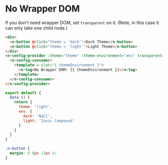 # No Wrapper DOM
If you don't need wrapper DOM, set `transparent` on it. (Note, in this case it can only take one child node.)
```html
<div>
  <n-button @click="theme = 'dark'">Dark Theme</n-button>
  <n-button @click="theme = 'light'">Light Theme</n-button>
</div>
<n-config-provider :theme="theme" :theme-environment="env" transparent>
  <n-config-consumer>
    <template v-slot="{ themeEnvironment }">
      <n-tag>No Wrapper DOM: {{ themeEnvironment }}</n-tag>
    </template>
  </n-config-consumer>
</n-config-provider>
```
```js
export default {
  data () {
    return {
      theme: 'light',
      env: {
        dark: 'NaCl',
        light: 'Ionic Compound'
      }
    }
  }
}
```
```css
.n-button {
  margin: 0 8px 12px 0;
}
```